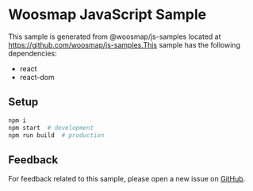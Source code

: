 # Woosmap JavaScript Sample

This sample is generated from @woosmap/js-samples located at
https://github.com/woosmap/js-samples.This sample has the following dependencies:

- react
- react-dom

## Setup

```sh
npm i
npm start  # development
npm run build  # production
```

## Feedback

For feedback related to this sample, please open a new issue on
[GitHub](https://github.com/woosmap/js-samples/issues).
